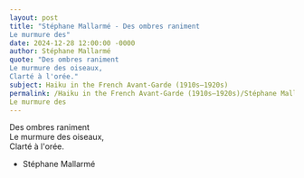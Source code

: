 ```yaml
---
layout: post
title: "Stéphane Mallarmé - Des ombres raniment  
Le murmure des"
date: 2024-12-28 12:00:00 -0000
author: Stéphane Mallarmé
quote: "Des ombres raniment  
Le murmure des oiseaux,  
Clarté à l'orée."
subject: Haiku in the French Avant-Garde (1910s–1920s)
permalink: /Haiku in the French Avant-Garde (1910s–1920s)/Stéphane Mallarmé/Stéphane Mallarmé - Des ombres raniment  
Le murmure des
---
```


Des ombres raniment  
Le murmure des oiseaux,  
Clarté à l'orée.

- Stéphane Mallarmé
